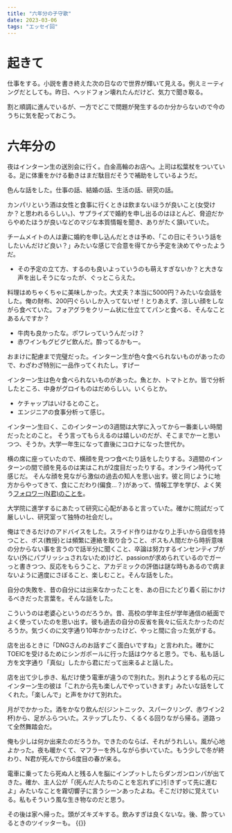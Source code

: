```yaml
---
title: "六年分の子守歌"
date: 2023-03-06
tags: "エッセイ回"
---
```


# 起きて
仕事をする。小説を書き終えた次の日なので世界が輝いて見える。例えミーティングだとしても。昨日、ヘッドフォン壊れたんだけど、気力で聞き取る。

割と順調に進んでいるが、一方でどこで問題が発生するのか分からないので今のうちに気を配っておこう。

# 六年分の
夜はインターン生の送別会に行く。白金高輪のお店へ。上司は松葉杖をついている。足に体重をかける動きはまだ駄目だそうで補助をしているようだ。

色んな話をした。仕事の話、結婚の話、生活の話、研究の話。

カンパリという酒は女性と食事に行くときは飲まないほうが良いこと(女受けか？と思われるらしい。)、サプライズで婚約を申し出るのはほとんど、脅迫だからやめたほうが良いなどのマジな本質情報を聞き、ありがたく頷いていた。

チームメイトの人は妻に婚約を申し込んだときは予め、「この日にそういう話をしたいんだけど良い？」みたいな感じで合意を得てから予定を決めてやったようだ。
- その予定の立て方、するのも良いよっていうのも萌えすぎないか？と大きな声を出しそうになったが、ぐっとこらえた。

料理はめちゃくちゃに美味しかった。大丈夫？本当に5000円？みたいな会話をした。俺の財布、200円ぐらいしか入ってないぜ！とりあえず、涼しい顔をしながら食べていた。フォアグラをクリーム状に仕立ててパンと食べる、そんなことあるんですか？
- 牛肉も良かったな。ポワレっていうんだっけ？
- 赤ワインもグビグビ飲んだ。酔ってるかもー。

おまけに配慮まで完璧だった。インターン生が色々食べられないものがあったので、わざわざ特別に一品作ってくれたし。すげー

インターン生は色々食べられないものがあった。魚とか、トマトとか。皆で分析したところ、中身がグロイものはだめらしい。いくらとか。
- ケチャップはいけるとのこと。
- エンジニアの食事分析って感じ。

インターン生曰く、このインターンの3週間は大学に入ってから一番楽しい時間だったとのこと。
そう言ってもらえるのは嬉しいのだが、そこまでかーと思いつつ、そうか。大学一年生になって直後にコロナになった世代か。

横の席に座っていたので、横顔を見つつ食べたり話をしたりする。3週間のインターンの間で顔を見るのは実はこれが2度目だったりする。オンライン時代って感じだ。
そんな顔を見ながら激似の過去の知人を思い出す。彼と同じように地方からやってきて、食にこだわり(偏食...？)があって、情報工学を学び、よく笑う[フォロワー(N君)のことを](/post/2022-10-12)。

大学院に進学するにあたって研究に心配があると言っていた。確かに院試だって厳しいし、研究室って独特の社会だし。

俺はできるだけのアドバイスをした。スライド作りはかなり上手いから自信を持つこと、ボス(教授)とは頻繁に連絡を取り合うこと、ボスも人間だから時折意味の分からない事を言うので話半分に聞くこと、卒論は努力するインセンティブがない(外にパブリッシュされないため)けど、passionが求められているのでガーっと書きつつ、反応をもらうこと、アカデミックの評価は謎な時もあるので病まないように適度にさぼること、楽しむこと。そんな話をした。

自分の失敗を、昔の自分には出来なかったことを、あの日にたどり着く前にかけるべきだった言葉を。そんな話をした。

こういうのは老婆心というのだろうか。昔、高校の学年主任が学年通信の紙面でよく使っていたのを思い出す。彼も過去の自分の反省を我々に伝えたかったのだろうか。気づくのに文字通り10年かかったけど、やっと間に合った気がする。

店を出るときに「DNGさんのお話すごく面白いですね」と言われた。確かにTOEICを受けるためにシンガポールに行った話はウケると思う。でも、私も話し方を文字通り「真似」したから君にだって出来るよと話した。

店を出て少し歩き、私だけ使う電車が違うので別れた。別れようとする私の元にインターン生の彼は「これから先も楽しんでやっていきます」みたいな話をしてくれた。「楽しんで」と声をかけて別れた。

月がでかかった。酒をかなり飲んだ(ジントニック、スパークリング、赤ワイン2杯)から、足がふらついた。ステップしたり、くるくる回りながら帰る。道路って全然舞踏会だ。

俺も少しは何か出来たのだろうか。できたのならば、それがうれしい。風が心地よかった。夜も暖かくて、マフラーを外しながら歩いていた。もう少しで冬が終わり、N君が死んでから6度目の春が来る。

電車に乗ってたら死ぬ人と残る人を脳にインプットしたらダンガンロンパが出てきた。確か、主人公が「(死んだ人たちのことを忘れずに)引きずって先に進むよ」みたいなことを霧切響子に言うシーンあったよね。そこだけ妙に覚えている。私もそういう風な生き物なのだと思う。

その後は家へ帰った。頭がズキズキする。飲みすぎは良くないな。後、酔っているときのツイッターも。
{{<tweet user="dango_bot" id="1632725319751987201">}}